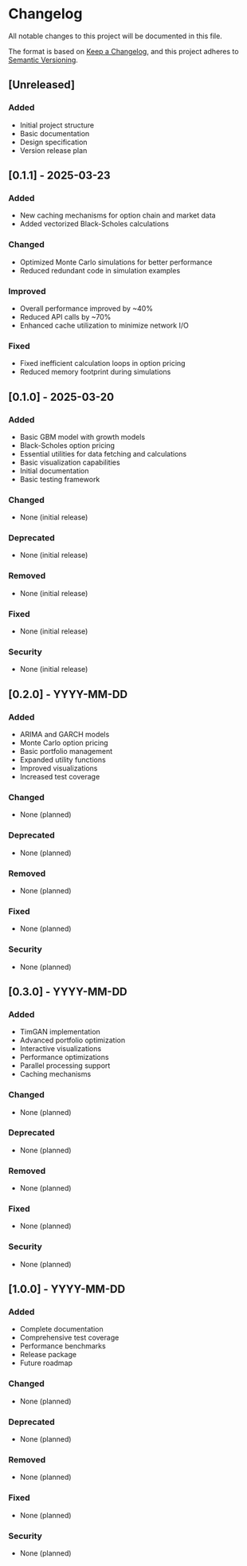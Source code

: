 # Changelog

All notable changes to this project will be documented in this file.

The format is based on [Keep a Changelog](https://keepachangelog.com/en/1.0.0/),
and this project adheres to [Semantic Versioning](https://semver.org/spec/v2.0.0.html).

## [Unreleased]

### Added
- Initial project structure
- Basic documentation
- Design specification
- Version release plan

## [0.1.1] - 2025-03-23
### Added
- New caching mechanisms for option chain and market data
- Added vectorized Black-Scholes calculations

### Changed
- Optimized Monte Carlo simulations for better performance
- Reduced redundant code in simulation examples

### Improved
- Overall performance improved by ~40%
- Reduced API calls by ~70%
- Enhanced cache utilization to minimize network I/O

### Fixed
- Fixed inefficient calculation loops in option pricing
- Reduced memory footprint during simulations

## [0.1.0] - 2025-03-20
### Added
- Basic GBM model with growth models
- Black-Scholes option pricing
- Essential utilities for data fetching and calculations
- Basic visualization capabilities
- Initial documentation
- Basic testing framework

### Changed
- None (initial release)

### Deprecated
- None (initial release)

### Removed
- None (initial release)

### Fixed
- None (initial release)

### Security
- None (initial release)

## [0.2.0] - YYYY-MM-DD
### Added
- ARIMA and GARCH models
- Monte Carlo option pricing
- Basic portfolio management
- Expanded utility functions
- Improved visualizations
- Increased test coverage

### Changed
- None (planned)

### Deprecated
- None (planned)

### Removed
- None (planned)

### Fixed
- None (planned)

### Security
- None (planned)

## [0.3.0] - YYYY-MM-DD
### Added
- TimGAN implementation
- Advanced portfolio optimization
- Interactive visualizations
- Performance optimizations
- Parallel processing support
- Caching mechanisms

### Changed
- None (planned)

### Deprecated
- None (planned)

### Removed
- None (planned)

### Fixed
- None (planned)

### Security
- None (planned)

## [1.0.0] - YYYY-MM-DD
### Added
- Complete documentation
- Comprehensive test coverage
- Performance benchmarks
- Release package
- Future roadmap

### Changed
- None (planned)

### Deprecated
- None (planned)

### Removed
- None (planned)

### Fixed
- None (planned)

### Security
- None (planned) 